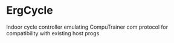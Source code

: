 # ErgCycle
Indoor cycle controller emulating CompuTrainer com protocol for compatibility with existing host progs
